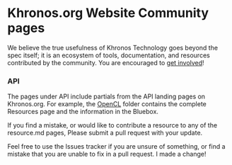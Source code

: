 # Khronos.org Website Community pages

We believe the true usefulness of Khronos Technology goes beyond the spec itself; it is an ecosystem of tools, documentation, and resources contributed by the community. You are encouraged to [get involved](https://github.com/KhronosGroup/Khronosdotorg)!

### API
The pages under API include partials from the API landing pages on Khronos.org. For example, the [OpenCL](https://github.com/KhronosGroup/Khronosdotorg/api/opencl) folder contains the complete Resources page and the information in the Bluebox.

If you find a mistake, or would like to contribute a resource to any of the resource.md pages, Please submit a pull request with your update.

Feel free to use the Issues tracker if you are unsure of something, or find a mistake that you are unable to fix in a pull request. I made a change!
